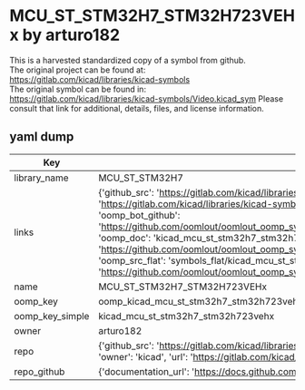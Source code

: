 # MCU_ST_STM32H7_STM32H723VEHx by arturo182  
This is a harvested standardized copy of a symbol from github.  
The original project can be found at:  
https://gitlab.com/kicad/libraries/kicad-symbols  
The original symbol can be found in:
https://gitlab.com/kicad/libraries/kicad-symbols/Video.kicad_sym
Please consult that link for additional, details, files, and license information.  
## yaml dump  
| Key | Value |  
| --- | --- |  
| library_name | MCU_ST_STM32H7 |  
| links | {'github_src': 'https://gitlab.com/kicad/libraries/kicad-symbols/Video.kicad_sym', 'github_src_repo': 'https://gitlab.com/kicad/libraries/kicad-symbols', 'oomp_bot': 'kicad_mcu_st_stm32h7_stm32h723vehx/working', 'oomp_bot_github': 'https://github.com/oomlout/oomlout_oomp_symbol_bot/tree/main/kicad_mcu_st_stm32h7_stm32h723vehx/working', 'oomp_doc': 'kicad_mcu_st_stm32h7_stm32h723vehx/working', 'oomp_doc_github': 'https://github.com/oomlout/oomlout_oomp_symbol_doc/tree/main/kicad_mcu_st_stm32h7_stm32h723vehx/working', 'oomp_src_flat': 'symbols_flat/kicad_mcu_st_stm32h7_stm32h723vehx/working', 'oomp_src_flat_github': 'https://github.com/oomlout/oomlout_oomp_symbol_src/tree/main/kicad_mcu_st_stm32h7_stm32h723vehx/working'} |  
| name | MCU_ST_STM32H7_STM32H723VEHx |  
| oomp_key | oomp_kicad_mcu_st_stm32h7_stm32h723vehx |  
| oomp_key_simple | kicad_mcu_st_stm32h7_stm32h723vehx |  
| owner | arturo182 |  
| repo | {'github_src': 'https://gitlab.com/kicad/libraries/kicad-symbols/Video.kicad_sym', 'name': 'libraries/kicad-symbols', 'owner': 'kicad', 'url': 'https://gitlab.com/kicad/libraries/kicad-symbols'} |  
| repo_github | {'documentation_url': 'https://docs.github.com/rest/repos/repos#get-a-repository', 'message': 'Not Found'} |  

